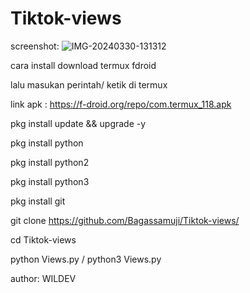 # Tiktok-views
screenshot: <img src="https://i.ibb.co/s3M45mF/IMG-20240330-131312.jpg" alt="IMG-20240330-131312" border="0"></a>

cara install download termux fdroid

lalu masukan perintah/ ketik di termux

link apk : https://f-droid.org/repo/com.termux_118.apk

pkg install update && upgrade -y

pkg install python

pkg install python2

pkg install python3

pkg install git

git clone https://github.com/Bagassamuji/Tiktok-views/

cd Tiktok-views

python Views.py / python3 Views.py

author: WILDEV
